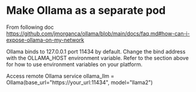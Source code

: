 # Make Ollama as a separate pod

From following doc
https://github.com/jmorganca/ollama/blob/main/docs/faq.md#how-can-i-expose-ollama-on-my-network

Ollama binds to 127.0.0.1 port 11434 by default. Change the bind address with the OLLAMA_HOST environment variable. Refer to the section above for how to use environment variables on your platform.

Access remote Ollama service
ollama_llm = Ollama(base_url="https://your_url:11434", model="llama2")





